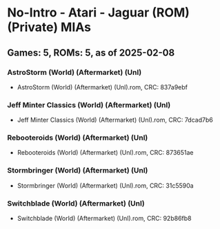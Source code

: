 # No-Intro - Atari - Jaguar (ROM) (Private) MIAs
## Games: 5, ROMs: 5, as of 2025-02-08

### AstroStorm (World) (Aftermarket) (Unl)
- AstroStorm (World) (Aftermarket) (Unl).rom, CRC: 837a9ebf

### Jeff Minter Classics (World) (Aftermarket) (Unl)
- Jeff Minter Classics (World) (Aftermarket) (Unl).rom, CRC: 7dcad7b6

### Rebooteroids (World) (Aftermarket) (Unl)
- Rebooteroids (World) (Aftermarket) (Unl).rom, CRC: 873651ae

### Stormbringer (World) (Aftermarket) (Unl)
- Stormbringer (World) (Aftermarket) (Unl).rom, CRC: 31c5590a

### Switchblade (World) (Aftermarket) (Unl)
- Switchblade (World) (Aftermarket) (Unl).rom, CRC: 92b86fb8
